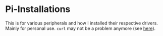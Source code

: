 # Pi-Installations

This is for various peripherals and how I installed their respective drivers. Mainly for personal use. `curl` may not be a problem anymore (see [here](../blob/master/curl.md)).
